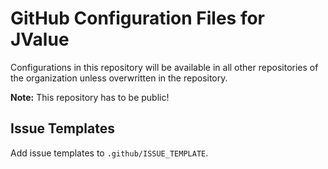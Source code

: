 # GitHub Configuration Files for JValue

Configurations in this repository will be available in all other repositories of the organization unless overwritten in the repository.

**Note:** This repository has to be public!


## Issue Templates

Add issue templates to `.github/ISSUE_TEMPLATE`.